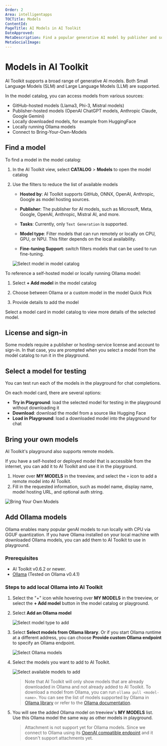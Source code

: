 ```yaml
---
Order: 2
Area: intelligentapps
TOCTitle: Models
ContentId:
PageTitle: AI Models in AI Toolkit
DateApproved:
MetaDescription: Find a popular generative AI model by publisher and source. Bring your own model that is hosted with a URL, or select an Ollama model.
MetaSocialImage:
---
```


# Models in AI Toolkit

AI Toolkit supports a broad range of generative AI models. Both Small Language Models (SLM) and Large Language Models (LLM) are supported.

In the model catalog, you can access models from various sources:

- GitHub-hosted models (Llama3, Phi-3, Mistral models)
- Publisher-hosted models (OpenAI ChatGPT models, Anthropic Claude, Google Gemini)
- Locally downloaded models, for example from HuggingFace
- Locally running Ollama models
- Connect to Bring-Your-Own-Models

## Find a model

To find a model in the model catalog:

1. In the AI Toolkit view, select **CATALOG** > **Models** to open the model catalog

1. Use the filters to reduce the list of available models

    - **Hosted by**: AI Toolkit supports GitHub, ONNX, OpenAI, Anthropic, Google as model hosting sources.

    - **Publisher**: The publisher for AI models, such as Microsoft, Meta, Google, OpenAI, Anthropic, Mistral AI, and more.

    - **Tasks**: Currently, only `Text Generation` is supported.

    - **Model type**: Filter models that can run remotely or locally on CPU, GPU, or NPU. This filter depends on the local availability.

    - **Fine-tuning Support**: switch filters models that can be used to run fine-tuning.

    ![Select model in model catalog](./images/models/model_catalog.png)

To reference a self-hosted model or locally running Ollama model:

1. Select **+ Add model** in the model catalog

1. Choose between Ollama or a custom model in the model Quick Pick

1. Provide details to add the model

Select a model card in model catalog to view more details of the selected model.

## License and sign-in

Some models require a publisher or hosting-service license and account to sign-in. In that case, you are prompted when you select a model from the model catalog to run it in the playground.

## Select a model for testing

You can test run each of the models in the playground for chat completions.

On each model card, there are several options:
- **Try in Playground**: load the selected model for testing in the playground without downloading it
- **Download**: download the model from a source like Hugging Face
- **Load in Playground**: load a downloaded model into the playground for chat

## Bring your own models

AI Toolkit's playground also supports remote models.

If you have a self-hosted or deployed model that is accessible from the internet, you can add it to AI Toolkit and use it in the playground.

1. Hover over **MY MODELS** in the treeview, and select the `+` icon to add a remote model into AI Toolkit.
1. Fill in the requested information, such as model name, display name, model hosting URL, and optional auth string.

![Bring Your Own Models](./images/models/byom.png)

## Add Ollama models

Ollama enables many popular genAI models to run locally with CPU via GGUF quantization. If you have Ollama installed on your local machine with downloaded Ollama models, you can add them to AI Toolkit to use in playground.

### Prerequisites

- AI Toolkit v0.6.2 or newer.
- [Ollama](https://ollama.com/download) (Tested on Ollama v0.4.1)

### Steps to add local Ollama into AI Toolkit

1. Select the "+" icon while hovering over **MY MODELS** in the treeview, or select the **+ Add model** button in the model catalog or playground.

1. Select **Add an Ollama model**

    ![Select model type to add](./images/models/select-type.png)

1. Select **Select models from Ollama library**. Or if you start Ollama runtime at a different address, you can choose **Provide custom Ollama endpoint** to specify an Ollama endpoint.

    ![Select Ollama models](./images/models/select-ollama.png)

1. Select the models you want to add to AI Toolkit.

    ![Select available models to add](./images/models/select-models.png)

    > Note that AI Toolkit will only show models that are already downloaded in Ollama and not already added to AI Toolkit. To download a model from Ollama, you can run `ollama pull <model-name>`. You can see the list of models supported by Ollama in [Ollama library](https://ollama.com/library) or refer to the [Ollama documentation](https://github.com/ollama/ollama).

1. You will see the added Ollama model on treeview's **MY MODELS** list. Use this Ollama model the same way as other models in playground.

    > Attachment is not support yet for Ollama models. Since we connect to Ollama using its [OpenAI compatible endpoint](https://github.com/ollama/ollama/blob/main/docs/openai.md) and it doesn't support attachments yet.

